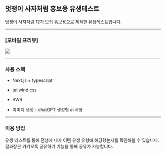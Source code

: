 ## 멋쟁이 사자처럼 홍보용 유생테스트

멋쟁이 사자처럼 12기 모집 홍보용으로 제작한 유생테스트입니다.

---

### [모바일 프리뷰]

<img src="https://github.com/jieun0824/likelion-skku-yoosaeng-test/assets/86359553/e418b294-29a2-4713-af43-ca57ebea7c4b"/>

---

### 사용 스택

- Next.js + typescript
- tailwind css
- SWR

- 이미지 생성 - chatGPT 생성형 ai 사용

---

### 이용 방법

유생 테스트를 통해 전생에 내가 어떤 유생 유형에 해당했는지를 확인해볼 수 있습니다.
결과창은 카카오톡 공유하기 기능을 통해 공유가 가능합니다.
